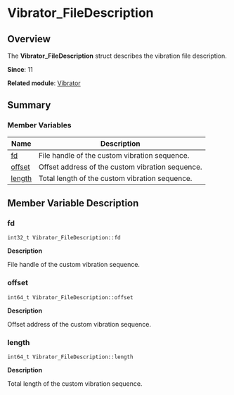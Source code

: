 # Vibrator_FileDescription


## Overview

The **Vibrator_FileDescription** struct describes the vibration file description.

**Since**: 11

**Related module**: [Vibrator](_vibrator.md)


## Summary


### Member Variables

| Name| Description|
| -------- | -------- |
| [fd](#fd) | File handle of the custom vibration sequence. |
| [offset](#offset) | Offset address of the custom vibration sequence.|
| [length](#length) | Total length of the custom vibration sequence.|


## Member Variable Description


### fd

```
int32_t Vibrator_FileDescription::fd
```
**Description**

File handle of the custom vibration sequence.


### offset

```
int64_t Vibrator_FileDescription::offset
```
**Description**

 Offset address of the custom vibration sequence.

### length

```
int64_t Vibrator_FileDescription::length
```

**Description**

Total length of the custom vibration sequence.
